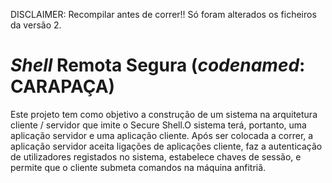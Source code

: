DISCLAIMER: Recompilar antes de correr!! Só foram alterados os ficheiros da versão 2.

# _Shell_ Remota Segura (_codenamed_: CARAPAÇA)
Este projeto tem como objetivo a construção de um sistema na arquitetura cliente / servidor que imite o Secure Shell.O sistema terá, portanto, uma aplicação servidor e uma aplicação
cliente. Após ser colocada a correr, a aplicação servidor aceita ligações de aplicações
cliente, faz a autenticação de utilizadores registados no sistema, estabelece chaves de
sessão, e permite que o cliente submeta comandos na máquina anfitriã.
